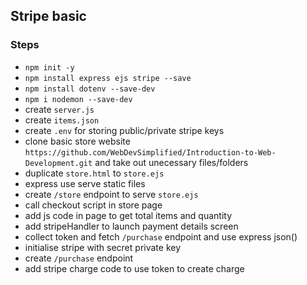 ## Stripe basic

### Steps
- `npm init -y`
- `npm install express ejs stripe --save`
- `npm install dotenv --save-dev`
- `npm i nodemon --save-dev`
- create `server.js`
- create `items.json`
- create `.env` for storing public/private stripe keys
- clone basic store website `https://github.com/WebDevSimplified/Introduction-to-Web-Development.git` and take out unecessary files/folders
- duplicate `store.html` to `store.ejs`
- express use serve static files
- create `/store` endpoint to serve `store.ejs`
- call checkout script in store page
- add js code in page to get total items and quantity
- add stripeHandler to launch payment details screen
- collect token and fetch `/purchase` endpoint and use express json()
- initialise stripe with secret private key
- create `/purchase` endpoint
- add stripe charge code to use token to create charge